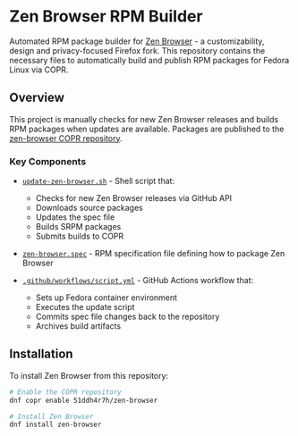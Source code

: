 # Zen Browser RPM Builder

Automated RPM package builder for [Zen Browser](https://zen-browser.app) - a customizability, design and privacy-focused   Firefox fork. This repository contains the necessary files to automatically build and publish RPM packages for Fedora Linux via COPR.

## Overview

This project is manually checks for new Zen Browser releases and builds RPM packages when updates are available. Packages are published to the [zen-browser COPR repository](https://copr.fedorainfracloud.org/coprs/51ddh4r7h/zen-browser/).

### Key Components

- [`update-zen-browser.sh`](update-zen-browser.sh) - Shell script that:
  - Checks for new Zen Browser releases via GitHub API
  - Downloads source packages
  - Updates the spec file
  - Builds SRPM packages
  - Submits builds to COPR

- [`zen-browser.spec`](zen-browser.spec) - RPM specification file defining how to package Zen Browser

- [`.github/workflows/script.yml`](.github/workflows/script.yml) - GitHub Actions workflow that:
  - Sets up Fedora container environment
  - Executes the update script
  - Commits spec file changes back to the repository
  - Archives build artifacts

## Installation

To install Zen Browser from this repository:

```bash
# Enable the COPR repository
dnf copr enable 51ddh4r7h/zen-browser

# Install Zen Browser
dnf install zen-browser
```
